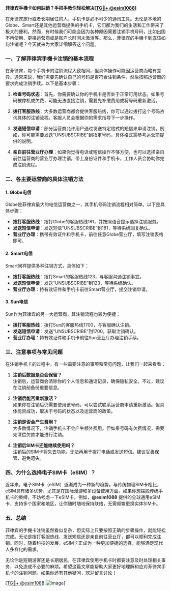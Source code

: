**菲律宾手機卡如何註銷？手把手教你轻松解决[[TG💪+ @esim1088](https://t.me/s/esim1088)]**

在菲律宾旅行或者长期居住的人，手机卡是必不可少的通讯工具。无论是本地的Globe、Smart还是其他运营商提供的手机卡，它们都为我们的生活和工作带来了极大的便利。然而，有时候我们可能会因为各种原因需要注销手机号码，比如出国不再使用、更换运营商或是账户长时间未激活等。那么，菲律宾的手機卡到底该如何注销呢？今天就来为大家详细解答这个问题。

### **一、了解菲律宾手機卡注销的基本流程**

在菲律宾，每个手机卡的注销流程大致相同，但具体操作可能因运营商而略有差异。通常来说，我们需要先确认自己的号码是否符合注销条件，然后按照运营商的要求完成注销手续。以下是基本步骤：

1. **检查号码状态**：首先，你需要确认你的手机卡是否处于正常可用状态。如果号码被停机或欠费，可能无法直接注销，需要先补缴费用或将号码重新激活。
   
2. **拨打客服热线**：大多数运营商都会提供客服热线，你可以通过拨打这个号码咨询具体的注销流程。客服人员会根据你的需求指导下一步操作。

3. **发送短信申请**：部分运营商允许用户通过发送特定格式的短信来申请注销。例如，你可能需要发送“UNSUBSCRIBE”到指定号码，具体格式需参考运营商提供的说明。

4. **亲自前往营业厅办理**：如果你觉得电话或短信操作不够方便，也可以选择亲自前往运营商的营业厅办理注销。带上身份证件和手机卡，工作人员会协助你完成注销流程。

### **二、各主要运营商的具体注销方法**

#### **1. Globe电信**
Globe是菲律宾最大的电信运营商之一，其手机号码注销流程相对简单。以下是具体步骤：
- **拨打客服热线**：拨打Globe的客服热线181，并按照语音提示选择注销服务。
- **发送短信申请**：发送短信“UNSUBSCRIBE”到181，等待系统回复确认。
- **营业厅办理**：携带有效证件和手机卡，前往任意Globe营业厅，填写注销表格即可。

#### **2. Smart电信**
Smart同样提供多种注销方式，具体如下：
- **拨打客服热线**：拨打Smart的客服热线123，与客服沟通注销事宜。
- **发送短信申请**：发送“UNSUBSCRIBE”到123，等待系统确认。
- **营业厅办理**：持有效证件和手机卡前往Smart营业厅，提交注销申请。

#### **3. Sun电信**
Sun作为菲律宾的另一大运营商，其注销流程也较为便捷：
- **拨打客服热线**：拨打Sun的客服热线1700，与客服确认注销。
- **发送短信申请**：发送“UNSUBSCRIBE”到1700，获取注销确认。
- **营业厅办理**：持有效证件和手机卡前往Sun营业厅办理注销手续。

### **三、注意事项与常见问题**

在注销手机卡的过程中，有一些需要注意的事项和常见问题，让我们一起来看看：

1. **注销后数据是否会保留？**  
   注销后，运营商会清除你的个人信息和通话记录，确保隐私安全。不过，建议在注销前备份重要信息。

2. **注销后能否重新激活？**  
   如果你在注销后仍需要使用该号码，可以尝试联系运营商申请重新激活。但具体能否成功，取决于号码的状态以及运营商的政策。

3. **注销是否会产生费用？**  
   大多数情况下，注销手机卡不会产生额外费用。但如果号码有欠费情况，需要先清偿欠款才能进行注销。

4. **注销后SIM卡还能继续使用吗？**  
   注销后的SIM卡将失去功能，无法再用于拨打电话或发送短信。建议妥善保管，避免遗失。

### **四、为什么选择电子SIM卡（eSIM）？**

近年来，电子SIM卡（eSIM）逐渐成为一种新的趋势。与传统物理SIM卡相比，eSIM具有诸多优势，尤其是在国际漫游和多设备使用方面。如果你想摆脱传统手机卡的束缚，不妨考虑一下eSIM卡。例如，**@esim1088** 提供的全球通用eSIM卡，支持多个国家和地区，让你随时随地保持联络，无需频繁更换实体SIM卡。

### **五、总结**

菲律宾的手機卡注销虽然看似复杂，但实际上只要按照正确的步骤操作，就能轻松完成。无论是拨打客服热线、发送短信还是亲自前往营业厅，都可以顺利完成注销。同时，随着科技的发展，eSIM卡正成为一种更加便捷的选择，能够满足现代人多样化的需求。

无论你是短期游客还是长期居民，在菲律宾使用手机卡时都要注意及时处理相关事务，以免造成不必要的麻烦。希望这篇文章能帮助大家更好地理解和应对菲律宾手机卡的注销问题。如果你还有其他疑问，欢迎留言讨论！

[[TG💪+ @esim1088](https://t.me/s/esim1088) ![Image](https://i.postimg.cc/4NQfJmqS/Snipaste-2025-05-13-00-14-12.png)]